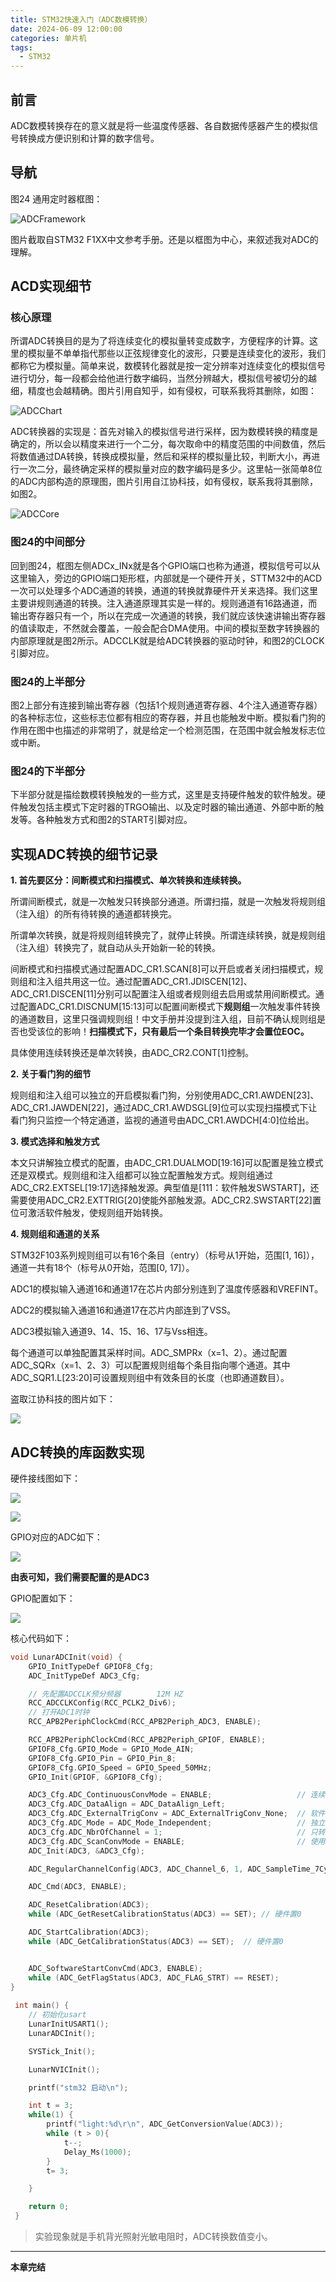```yaml
---
title: STM32快速入门（ADC数模转换）
date: 2024-06-09 12:00:00
categories: 单片机
tags:
  - STM32
---
```


## 前言

ADC数模转换存在的意义就是将一些温度传感器、各自数据传感器产生的模拟信号转换成方便识别和计算的数字信号。

## 导航

图24 通用定时器框图：

![ADCFramework](./ADC/photo/ADCFramework.png)

图片截取自STM32 F1XX中文参考手册。还是以框图为中心，来叙述我对ADC的理解。

## ACD实现细节
<!-- more -->

### 核心原理

所谓ADC转换目的是为了将连续变化的模拟量转变成数字，方便程序的计算。这里的模拟量不单单指代那些以正弦规律变化的波形，只要是连续变化的波形，我们都称它为模拟量。简单来说，数模转化器就是按一定分辨率对连续变化的模拟信号进行切分，每一段都会给他进行数字编码，当然分辨越大，模拟信号被切分的越细，精度也会越精确。图片引用自知乎，如有侵权，可联系我将其删除，如图：

![ADCChart](./ADC/photo/ADCChart.jpg)

ADC转换器的实现是：首先对输入的模拟信号进行采样，因为数模转换的精度是确定的，所以会以精度来进行一个二分，每次取命中的精度范围的中间数值，然后将数值通过DA转换，转换成模拟量，然后和采样的模拟量比较，判断大小，再进行一次二分，最终确定采样的模拟量对应的数字编码是多少。这里帖一张简单8位的ADC内部构造的原理图，图片引用自江协科技，如有侵权，联系我将其删除，如图2。

![ADCCore](./ADC/photo/ADCCore.png)

### 图24的中间部分

回到图24，框图左侧ADCx_INx就是各个GPIO端口也称为通道，模拟信号可以从这里输入，旁边的GPIO端口矩形框，内部就是一个硬件开关，STTM32中的ACD一次可以处理多个ADC通道的转换，通道的转换就靠硬件开关来选择。我们这里主要讲规则通道的转换。注入通道原理其实是一样的。规则通道有16路通道，而输出寄存器只有一个，所以在完成一次通道的转换，我们就应该快速讲输出寄存器的值读取走，不然就会覆盖，一般会配合DMA使用。中间的模拟至数字转换器的内部原理就是图2所示。ADCCLK就是给ADC转换器的驱动时钟，和图2的CLOCK引脚对应。

### 图24的上半部分

图2上部分有连接到输出寄存器（包括1个规则通道寄存器、4个注入通道寄存器）的各种标志位，这些标志位都有相应的寄存器，并且也能触发中断。模拟看门狗的作用在图中也描述的非常明了，就是给定一个检测范围，在范围中就会触发标志位或中断。

### 图24的下半部分

下半部分就是描绘数模转换触发的一些方式，这里是支持硬件触发的软件触发。硬件触发包括主模式下定时器的TRGO输出、以及定时器的输出通道、外部中断的触发等。各种触发方式和图2的START引脚对应。

## 实现ADC转换的细节记录

**1. 首先要区分：间断模式和扫描模式、单次转换和连续转换。**

所谓间断模式，就是一次触发只转换部分通道。所谓扫描，就是一次触发将规则组（注入组）的所有待转换的通道都转换完。

所谓单次转换，就是将规则组转换完了，就停止转换。所谓连续转换，就是规则组（注入组）转换完了，就自动从头开始新一轮的转换。

间断模式和扫描模式通过配置ADC_CR1.SCAN[8]可以开启或者关闭扫描模式，规则组和注入组共用这一位。通过配置ADC_CR1.JDISCEN[12]、ADC_CR1.DISCEN[11]分别可以配置注入组或者规则组去启用或禁用间断模式。通过配置ADC_CR1.DISCNUM[15:13]可以配置间断模式下**规则组**一次触发事件转换的通道数目，这里只强调规则组！中文手册并没提到注入组，目前不确认规则组是否也受该位的影响！**扫描模式下，只有最后一个条目转换完毕才会置位EOC。**

具体使用连续转换还是单次转换，由ADC_CR2.CONT[1]控制。

**2. 关于看门狗的细节**

规则组和注入组可以独立的开启模拟看门狗，分别使用ADC_CR1.AWDEN[23]、ADC_CR1.JAWDEN[22]，通过ADC_CR1.AWDSGL[9]位可以实现扫描模式下让看门狗只监控一个特定通道，监视的通道号由ADC_CR1.AWDCH[4:0]位给出。

**3. 模式选择和触发方式**

本文只讲解独立模式的配置，由ADC_CR1.DUALMOD[19:16]可以配置是独立模式还是双模式。规则组和注入组都可以独立配置触发方式。规则组通过ADC_CR2.EXTSEL[19:17]选择触发源。典型值是[111：软件触发SWSTART]，还需要使用ADC_CR2.EXTTRIG[20]使能外部触发源。ADC_CR2.SWSTART[22]置位可激活软件触发，使规则组开始转换。

**4. 规则组和通道的关系**

STM32F103系列规则组可以有16个条目（entry）（标号从1开始，范围[1, 16]），通道一共有18个（标号从0开始，范围[0, 17]）。

ADC1的模拟输入通道16和通道17在芯片内部分别连到了温度传感器和VREFINT。

ADC2的模拟输入通道16和通道17在芯片内部连到了VSS。

ADC3模拟输入通道9、14、15、16、17与Vss相连。

每个通道可以单独配置其采样时间。ADC_SMPRx（x=1、2）。通过配置ADC_SQRx（x=1、2、3）可以配置规则组每个条目指向哪个通道。其中ADC_SQR1.L[23:20]可设置规则组中有效条目的长度（也即通道数目）。

盗取江协科技的图片如下：

![](./ADC/photo/GroupAndChannel.png)

## ADC转换的库函数实现

硬件接线图如下：

![](./ADC/photo/LiightSensor.png)

![](./ADC/photo/Pin.png)

GPIO对应的ADC如下：

![](./ADC/photo/GPIOC2ACD.png)

**由表可知，我们需要配置的是ADC3**

GPIO配置如下：

![](./ADC/photo/GPIOCfg.png)

核心代码如下：

```c
void LunarADCInit(void) {
	GPIO_InitTypeDef GPIOF8_Cfg;
	ADC_InitTypeDef ADC3_Cfg;

	// 先配置ADCCLK预分频器		12M HZ
	RCC_ADCCLKConfig(RCC_PCLK2_Div6);
	// 打开ADC1时钟
	RCC_APB2PeriphClockCmd(RCC_APB2Periph_ADC3, ENABLE);

	RCC_APB2PeriphClockCmd(RCC_APB2Periph_GPIOF, ENABLE);
	GPIOF8_Cfg.GPIO_Mode = GPIO_Mode_AIN;
	GPIOF8_Cfg.GPIO_Pin = GPIO_Pin_8;
	GPIOF8_Cfg.GPIO_Speed = GPIO_Speed_50MHz;
	GPIO_Init(GPIOF, &GPIOF8_Cfg);

	ADC3_Cfg.ADC_ContinuousConvMode = ENABLE;					// 连续转换使能
	ADC3_Cfg.ADC_DataAlign = ADC_DataAlign_Left;
	ADC3_Cfg.ADC_ExternalTrigConv = ADC_ExternalTrigConv_None;	// 软件触发
	ADC3_Cfg.ADC_Mode = ADC_Mode_Independent;					// 独立模式
	ADC3_Cfg.ADC_NbrOfChannel = 1;								// 只转换一个序列
	ADC3_Cfg.ADC_ScanConvMode = ENABLE;							// 使用扫描模式
	ADC_Init(ADC3, &ADC3_Cfg);

	ADC_RegularChannelConfig(ADC3, ADC_Channel_6, 1, ADC_SampleTime_7Cycles5);	// 配置规则序列寄存器以及通道采样时间

	ADC_Cmd(ADC3, ENABLE);

	ADC_ResetCalibration(ADC3);
	while (ADC_GetResetCalibrationStatus(ADC3) == SET);	// 硬件置0

	ADC_StartCalibration(ADC3);
	while (ADC_GetCalibrationStatus(ADC3) == SET);	// 硬件置0


	ADC_SoftwareStartConvCmd(ADC3, ENABLE);
	while (ADC_GetFlagStatus(ADC3, ADC_FLAG_STRT) == RESET);
}
 
 int main() {
	// 初始化usart
	LunarInitUSART1();
	LunarADCInit();

	SYSTick_Init();

	LunarNVICInit();

	printf("stm32 启动\n");

	int t = 3;
	while(1) {
		printf("light:%d\r\n", ADC_GetConversionValue(ADC3));
		while (t > 0){
			t--;
			Delay_Ms(1000);
		}
		t= 3;

	}

	return 0;
 }
```

> 实验现象就是手机背光照射光敏电阻时，ADC转换数值变小。

---

**本章完结**